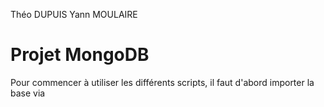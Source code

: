 Théo DUPUIS
Yann MOULAIRE

# Projet MongoDB

Pour commencer à utiliser les différents scripts, il faut d'abord importer la base via
